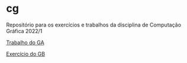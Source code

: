 # cg
Repositório para os exercícios e trabalhos da disciplina de Computação Gráfica 2022/1

[Trabalho do GA](TGA.md)

[Exercício do GB](./Exerc%C3%ADcioGB/Exercicio_GB.md)